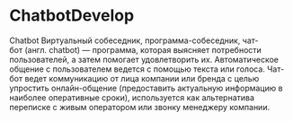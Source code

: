 # ChatbotDevelop
Chatbot
Виртуальный собеседник, программа-собеседник, чат-бот (англ. chatbot) — программа, которая выясняет потребности пользователей, а затем помогает удовлетворить их. Автоматическое общение с пользователем ведется с помощью текста или голоса. Чат-бот ведет коммуникацию от лица компании или бренда с целью упростить онлайн-общение (предоставить актуальную информацию в наиболее оперативные сроки), используется как альтернатива переписке с живым оператором или звонку менеджеру компании.
